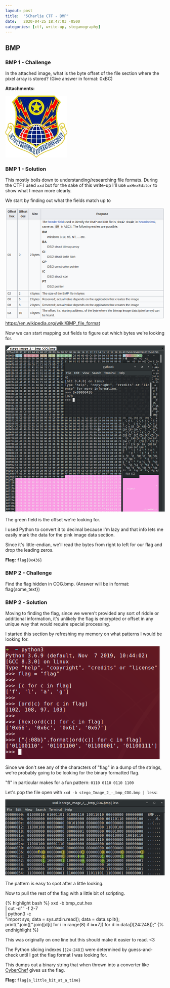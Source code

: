 ```yaml
---
layout: post
title:  "5Charlie CTF - BMP"
date:   2020-04-25 18:47:03 -0500
categories: [ctf, write-up, steganography]
---
```


## BMP

### BMP 1 - Challenge

In the attached image, what is the byte offset of the file section where the pixel array is stored? (Give answer in format: 0xBC)

**Attachments:**

![`stego_Image_2_-_bmp_COG.bmp`](/assets/images/stego_Image_2_-_bmp_COG.bmp)

### BMP 1 - Solution

This mostly boils down to understanding/researching file formats.
During the CTF I used `xxd` but for the sake of this write-up I'll use `wxHexEditor` to show what I mean more clearly.

We start by finding out what the fields match up to

![`bmp_file_headers_wikipedia.png`](/assets/images/bmp_file_headers_wikipedia.png)
<https://en.wikipedia.org/wiki/BMP_file_format>

Now we can start mapping out fields to figure out which bytes we're looking for.

![`stego_Image_2_-_bmp_COG_wxHexeditor`](/assets/images/stego_Image_2_-_bmp_COG_wxHexeditor.png)

The green field is the offset we're looking for.

I used Python to convert it to decimal because I'm lazy and that info lets me easily mark the data for the pink image data section.

Since it's little-endian, we'll read the bytes from right to left for our flag and drop the leading zeros.

**Flag:** `flag{0x436}`

### BMP 2 - Challenge

Find the flag hidden in COG.bmp. (Answer will be in format: flag{some_text})

### BMP 2 - Solution

Moving to finding the flag, since we weren't provided any sort of riddle or additional information, it's unlikely the flag is encrypted or offset in any unique way that would require special processing.

I started this section by refreshing my memory on what patterns I would be looking for.

!["flag" in various data formats](/assets/images/flag_formats.png)

Since we don't see any of the characters of "flag" in a dump of the strings, we're probably going to be looking for the binary formatted flag.

"fl" in particular makes for a fun pattern: `0110 0110 0110 1100`

Let's pop the file open with `xxd -b stego_Image_2_-_bmp_COG.bmp | less`:

![`stego_Image_2_-_bmp_COG_xxd`](/assets/images/stego_Image_2_-_bmp_COG_xxd.png)

The pattern is easy to spot after a little looking.

Now to pull the rest of the flag with a little bit of scripting.

{% highlight bash %}
xxd -b bmp_cut.hex \
| cut -d' ' -f 2-7 \
| python3 -c \
"import sys; data = sys.stdin.read();
data = data.split();
print(''.join([''.join([d[i] for i in range(8) if i==7])
for d in data])[24:248]);"
{% endhighlight %}

This was originally on one line but this should make it easier to read. <3

The Python slicing indexes (`[24:248]`) were determined by guess-and-check until I got the flag format I was looking for.

This dumps out a binary string that when thrown into a converter like [CyberChef](https://gchq.github.io/CyberChef/#recipe=From_Binary('None')&input=MDExMDAxMTAwMTEwMTEwMDAxMTAwMDAxMDExMDAxMTEwMTExMTAxMTAxMTAwMDAxMDEwMTExMTEwMTEwMTEwMDAxMTAxMDAxMDExMTAxMDAwMTExMDEwMDAxMTAxMTAwMDExMDAxMDEwMTAxMTExMTAxMTAwMDEwMDExMDEwMDEwMTExMDEwMDAxMDExMTExMDExMDAwMDEwMTExMDEwMDAxMDExMTExMDExMDAwMDEwMTAxMTExMTAxMTEwMTAwMDExMDEwMDEwMTEwMTEwMTAxMTAwMTAxMDExMTExMDE) gives us the flag.

**Flag:** `flag{a_little_bit_at_a_time}`
